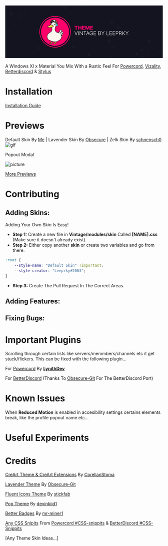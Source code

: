 ![picture](./assets/vizality-theme-banner.png)

 A Windows XI x Material You Mix With a Rustic Feel For [Powercord](https://powercord.dev), [Vizality](https://vizality.com/), [Betterdiscord](https://betterdiscord.app/) & [Stylus](https://chrome.google.com/webstore/detail/stylus/clngdbkpkpeebahjckkjfobafhncgmne?hl=en-GB)

# Installation
[Installation Guide](https://github.com/leeprky/vintage/blob/main/installation.md)

# Previews

Default Skin By [Me]() | Lavender Skin By [Obsecure](https://github.com/Lavender-Discord/Lavender) | Zelk Skin By [schnensch0](https://github.com/schnensch0/zelk)
![gif](https://user-images.githubusercontent.com/71296232/167234293-e2d5e226-12ba-429b-b8a7-c333bab551cc.gif)

Popout Modal

![picture](https://cdn.discordapp.com/attachments/825845655170973728/972320003049283654/unknown.png)

[More Previews](https://github.com/leeprky/vintage/blob/main/previews.md)

# Contributing

## Adding Skins:
Adding Your Own Skin Is Easy!

- **Step 1:** Create a new file in **Vintage/modules/skin** Called **[NAME].css** (Make sure it doesn't already exist).
- **Step 2:** Either copy another **skin** or create two variables and go from there.
```css
:root {
    --style-name: "Default Skin" !important;
    --style-creator: "Leeprky#2063";
}
```
- **Step 3:** Create The Pull Request In The Correct Areas.

## Adding Features:
## Fixing Bugs:

# Important Plugins
Scrolling through certain lists like servers/memmbers/channels etc it get stuck/flickers. This can be fixed with the following plugin...

For [Powercord](https://github.com/LynithDev/SmoothScrollPowerCord) By **[LynithDev](https://github.com/LynithDev)**

For [BetterDiscord](https://github.com/Lavender-Discord/Lavender/releases/latest/download/smoothscrollBD.plugin.js)
(Thanks To [Obsecure-Git](https://github.com/Obscure-Git) For The BetterDiscord Port)

# Known Issues
When  **Reduced Motion** is enabled in accesibility settings certains elements break, like the profile popout name etc...

# Useful Experiments

# Credits
[CreArt Theme & CreArt Extensions](https://github.com/CreArts-Community) By [CorellanStoma](https://github.com/CorellanStoma)

[Lavender Theme](https://github.com/Lavender-Discord/Lavender) By [Obsecure-Git](https://github.com/Obscure-Git)

[Fluent Icons Theme](https://github.com/stickfab/pc-fluenticons) By [stickfab](https://github.com/stickfab)

[Pop Theme](https://github.com/devinkid1/Pop) By [devinkiid1](https://github.com/devinkid1)

[Better Badges](https://github.com/mr-miner1/Better-Badges) By [mr-miner1](https://github.com/mr-miner1)

[Any CSS Snipits]() From [Powercord #CSS-snippits](https://canary.discord.com/channels/538759280057122817/755005803303403570) & [BetterDiscord #CSS-Snippits](https://canary.discord.com/channels/86004744966914048/836694789898109009)

[Any Theme Skin Ideas...]
